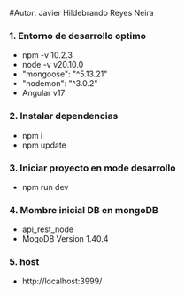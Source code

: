 #Autor: Javier Hildebrando Reyes Neira


### 1. Entorno de desarrollo optimo
- npm -v 10.2.3
- node -v v20.10.0
- "mongoose": "^5.13.21"
- "nodemon": "^3.0.2"
- Angular v17


### 2. Instalar dependencias
- npm i
- npm update

### 3. Iniciar proyecto en mode desarrollo
- npm run dev

### 4. Mombre inicial DB en mongoDB
- api_rest_node
- MogoDB Version 1.40.4

### 5. host
- http://localhost:3999/
